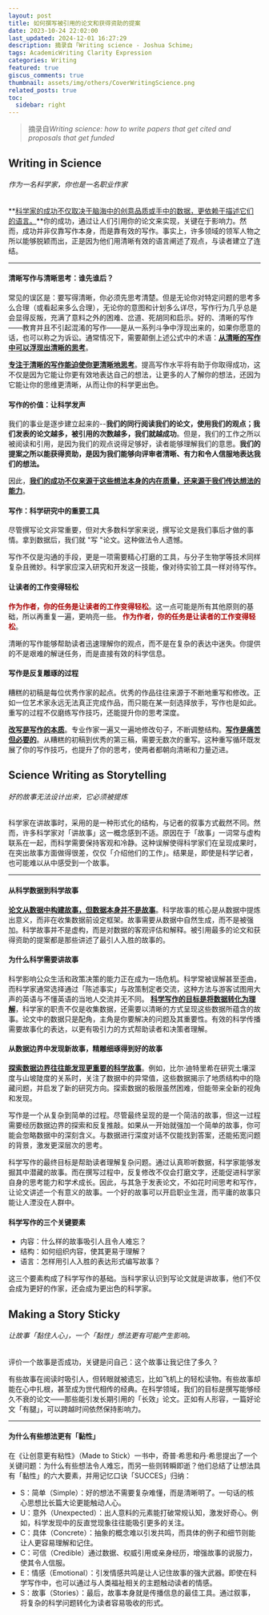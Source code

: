 ```yaml
---
layout: post
title: 如何撰写被引用的论文和获得资助的提案
date: 2023-10-24 22:02:00
last_updated: 2024-12-01 16:27:29
description: 摘录自「Writing science - Joshua Schime」
tags: AcademicWriting Clarity Expression
categories: Writing
featured: true
giscus_comments: true
thumbnail: assets/img/others/CoverWritingScience.png
related_posts: true
toc:
  sidebar: right
---
```


> 摘录自*Writing science: how to write papers that get cited and proposals that get funded*

## Writing in Science

###### <i>作为一名科学家，你也是一名职业作家</i>

**<u>科学家的成功不仅取决于脑海中的创意品质或手中的数据，更依赖于描述它们的语言。</u>**你的成功，通过让人们引用你的论文来实现，关键在于影响力。然而，成功并非仅靠写作本身，而是靠有效的写作。事实上，许多领域的领军人物之所以能够脱颖而出，正是因为他们用清晰有效的语言阐述了观点，与读者建立了连结。

---

#### 清晰写作与清晰思考：谁先谁后？

常见的误区是：要写得清晰，你必须先思考清楚。但是无论你对特定问题的思考多么合理（或看起来多么合理），无论你的意图和计划多么详尽，写作行为几乎总是会显得反叛，充满了意料之外的困难、岔道、死胡同和启示。好的、清晰的写作——教育并且不引起混淆的写作——是从一系列斗争中浮现出来的，如果你愿意的话，也可以称之为诉讼。通常情况下，需要颠倒上述公式中的术语：**<u>从清晰的写作中可以浮现出清晰的思考</u>**。

**<u>专注于清晰的写作能迫使你更清晰地思考</u>**。提高写作水平将有助于你取得成功，这不仅是因为它能让你更有效地表达自己的想法，让更多的人了解你的想法，还因为它能让你的思维更清晰，从而让你的科学更出色。

#### 写作的价值：让科学发声

我们的事业是逐步建立起来的--**我们的同行阅读我们的论文，使用我们的观点；我们发表的论文越多，被引用的次数越多，我们就越成功**。但是，我们的工作之所以被阅读和引用，是因为我们的观点说得足够好，读者能够理解我们的意思。**我们的提案之所以能获得资助，是因为我们能够向评审者清晰、有力和令人信服地表达我们的想法。**

因此，**<u>我们的成功不仅来源于这些想法本身的内在质量，还来源于我们传达想法的能力</u>**。

#### 写作：科学研究中的重要工具

尽管撰写论文非常重要，但对大多数科学家来说，撰写论文是我们事后才做的事情。拿到数据后，我们就 "写 "论文。这种做法令人遗憾。

写作不仅是沟通的手段，更是一项需要精心打磨的工具，与分子生物学等技术同样复杂且微妙。科学家应深入研究和开发这一技能，像对待实验工具一样对待写作。

#### 让读者的工作变得轻松

<span style="color: #A80000;"> <b>作为作者，你的任务是让读者的工作变得轻松</b></span>。这一点可能是所有其他原则的基础，所以再重复一遍，更响亮一些。<span style="color: #A80000;"> <b>作为作者，你的任务是让读者的工作变得轻松</b></span>。

清晰的写作能够帮助读者迅速理解你的观点，而不是在复杂的表达中迷失。你提供的不是艰难的解谜任务，而是直接有效的科学信息。

#### 写作是反复雕琢的过程

糟糕的初稿是每位优秀作家的起点。优秀的作品往往来源于不断地重写和修改。正如一位艺术家永远无法真正完成作品，而只能在某一刻选择放手，写作也是如此。重写的过程不仅磨练写作技巧，还能提升你的思考深度。

**<u>改写是写作的本质</u>**。专业作家一遍又一遍地修改句子，不断调整结构。**<u>写作是痛苦但必要的</u>**。从糟糕的初稿到优秀的第三稿，需要无数次的重写。这种重写循环既发展了你的写作技巧，也提升了你的思考，使两者都朝向清晰和力量迈进。

## Science Writing as Storytelling

###### <i>好的故事无法设计出来，它必须被提炼</i>

科学家在讲故事时，采用的是一种形式化的结构，与记者的叙事方式截然不同。然而，许多科学家对「讲故事」这一概念感到不适。原因在于「故事」一词常与虚构联系在一起，而科学需要保持客观和冷静。这种误解使得科学家们在呈现成果时，在突出故事方面做得很差，仅仅「介绍他们的工作」。结果是，即使是科学记者，也可能难以从中感受到一个故事。

---

#### 从科学数据到科学故事

**<u>论文从数据中构建故事，但数据本身并不是故事</u>**。科学故事的核心是从数据中提炼出意义，而非在收集数据前设定框架。故事需要从数据中自然生成，而不是被强加。科学故事并不是虚构，而是对数据的客观评估和解释。被引用最多的论文和获得资助的提案都是那些讲述了最引人入胜的故事的。

#### 为什么科学需要讲故事

科学影响公众生活和政策决策的能力正在成为一场危机。科学常被误解甚至歪曲，而科学家通常选择通过「陈述事实」与政策制定者交流，这种方法与游客试图用大声的英语与不懂英语的当地人交流并无不同。
**<u>科学写作的目标是将数据转化为理解</u>**，科学家的职责不仅是收集数据，还需要以清晰的方式呈现这些数据所蕴含的故事。论文中的数据只是配角，主角是你要解决的问题及其重要性。有效的科学传播需要故事化的表达，以更有吸引力的方式帮助读者和决策者理解。

#### 从数据边界中发现新故事，精雕细琢得到好的故事

**<u>探索数据边界往往能发现更重要的科学故事</u>**。例如，比尔·迪特里希在研究土壤深度与山坡陡度的关系时，关注了数据中的异常值，这些数据揭示了地质结构中的隐藏问题，并启发了新的研究方向。探索数据的极限虽然困难，但能带来全新的视角和发现。

写作是一个从复杂到简单的过程。尽管最终呈现的是一个简洁的故事，但这一过程需要经历数据边界的探索和反复推敲。如果从一开始就强加一个简单的故事，你可能会忽略数据中的深刻含义。与数据进行深度对话不仅能找到答案，还能拓宽问题的背景，激发更深层次的思考。

科学写作的最终目标是帮助读者理解复杂问题。通过认真聆听数据，科学家能够发掘其中潜藏的故事。而在撰写过程中，反复修改不仅会打磨文字，还能促进科学家自身的思考能力和学术成长。因此，与其急于发表论文，不如花时间思考和写作，让论文讲述一个有意义的故事。一个好的故事可以开启职业生涯，而平庸的故事只能让人湮没在人群中。

#### 科学写作的三个关键要素

- 内容：什么样的故事吸引人且令人难忘？
- 结构：如何组织内容，使其更易于理解？
- 语言：怎样用引人入胜的表达形式编写故事？

这三个要素构成了科学写作的基础。当科学家认识到写论文就是讲故事，他们不仅会成为更好的作家，还会成为更出色的科学家。

## Making a Story Sticky

###### <i>让故事「黏住人心」，一个「黏性」想法更有可能产生影响。</i>

评价一个故事是否成功，关键是问自己：这个故事让我记住了多久？

有些故事在阅读时吸引人，但转眼就被遗忘，比如飞机上的轻松读物。有些故事却能在心中扎根，甚至成为世代相传的经典。在科学领域，我们的目标是撰写能够经久不衰的论文——那些能引发长期引用的「长效」论文。正如有人形容，一篇好论文「有腿」，可以跨越时间依然保持影响力。

---

#### 为什么有些想法更有「黏性」

在《让创意更有粘性》（Made to Stick）一书中，奇普·希思和丹·希思提出了一个关键问题：为什么有些想法令人难忘，而另一些则转瞬即逝？他们总结了让想法具有「黏性」的六大要素，并用记忆口诀「SUCCES」归纳：

- S：简单（Simple）：好的想法不需要复杂难懂，而是清晰明了。一句话的核心思想比长篇大论更能触动人心。
- U：意外（Unexpected）：出人意料的元素能打破常规认知，激发好奇心。例如，科学发现中的反直觉现象往往能吸引更多的关注。
- C：具体（Concrete）：抽象的概念难以引发共鸣，而具体的例子和细节则能让人更容易理解和记住。
- C：可信（Credible）通过数据、权威引用或亲身经历，增强故事的说服力，使其令人信服。
- E：情感（Emotional）：引发情感共鸣是让人记住故事的强大武器。即使在科学写作中，也可以通过与人类福祉相关的主题触动读者的情感。
- S：故事（Stories）：最后，故事本身就是传播信息的最佳工具。通过叙事，将复杂的科学问题转化为读者容易吸收的形式。
